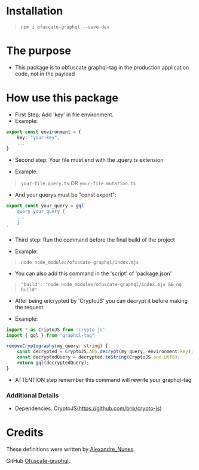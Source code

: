 # Installation

> `npm i ofuscate-graphql --save-dev`

# The purpose

* This package is to obfuscate graphql-tag in the production application code, not in the payload

# How use this package

* First Step: Add 'key' in file environment.
* Example:

```typescript
export const environment = {
    key: "your-key",
    ...
}
```


* Second step: Your file must end with the .query.ts extension

* Example:

> `your-file.query.ts`   OR   `your-file.mutation.ts`

* And your querys must be "const export":

```typescript
export const your_query = gql`
    query your_query {
    ...
    }
`
```


* Third step: Run the command before the final build of the project

* Example:

> `node node_modules/ofuscate-graphql/index.mjs`

* You can also add this command in the 'script' of 'package.json'

> `"build": "node node_modules/ofuscate-graphql/index.mjs && ng build"`

* After being encrypted by 'CryptoJS' you can decrypt it before making the request

* Example:

```typescript
import * as CriptoJS from 'crypto-js'
import { gql } from "graphql-tag"

removeCryptography(my_query: string) {
    const decrypted = CryptoJS.AES.decrypt(my_query, environment.key);
    const decryptedQuery = decrypted.toString(CryptoJS.enc.Utf8);
    return gql(decryptedQuery);
}

```



* ATTENTION step remember this command will rewrite your graphql-tag



### Additional Details
* Dependencies: CryptoJS(https://github.com/brix/crypto-js)

# Credits
These definitions were written by [Alexandre_Nunes](https://github.com/amnzera).

GitHub [Ofuscate-graphql](https://github.com/amnzera/ofuscate-graphql).
